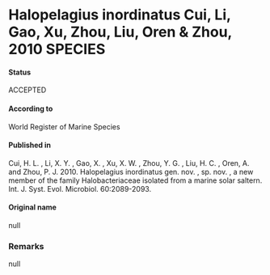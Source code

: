 # Halopelagius inordinatus Cui, Li, Gao, Xu, Zhou, Liu, Oren & Zhou, 2010 SPECIES

#### Status
ACCEPTED

#### According to
World Register of Marine Species

#### Published in
Cui, H. L. , Li, X. Y. , Gao, X. , Xu, X. W. , Zhou, Y. G. , Liu, H. C. , Oren, A. and Zhou, P. J. 2010. Halopelagius inordinatus gen. nov. , sp. nov. , a new member of the family Halobacteriaceae isolated from a marine solar saltern. Int. J. Syst. Evol. Microbiol. 60:2089-2093.

#### Original name
null

### Remarks
null